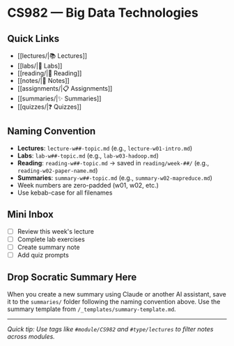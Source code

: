 # CS982 — Big Data Technologies

## Quick Links
- [[lectures/|📚 Lectures]]
- [[labs/|🔬 Labs]]
- [[reading/|📖 Reading]]
- [[notes/|📝 Notes]]
- [[assignments/|📋 Assignments]]
- [[summaries/|✨ Summaries]]
- [[quizzes/|❓ Quizzes]]

## Naming Convention
- **Lectures**: `lecture-w##-topic.md` (e.g., `lecture-w01-intro.md`)
- **Labs**: `lab-w##-topic.md` (e.g., `lab-w03-hadoop.md`)
- **Reading**: `reading-w##-topic.md` → saved in `reading/week-##/` (e.g., `reading-w02-paper-name.md`)
- **Summaries**: `summary-w##-topic.md` (e.g., `summary-w02-mapreduce.md`)
- Week numbers are zero-padded (w01, w02, etc.)
- Use kebab-case for all filenames

## Mini Inbox
- [ ] Review this week's lecture
- [ ] Complete lab exercises
- [ ] Create summary note
- [ ] Add quiz prompts

## Drop Socratic Summary Here
When you create a new summary using Claude or another AI assistant, save it to the `summaries/` folder following the naming convention above. Use the summary template from `/_templates/summary-template.md`.

---
*Quick tip: Use tags like `#module/CS982` and `#type/lectures` to filter notes across modules.*
